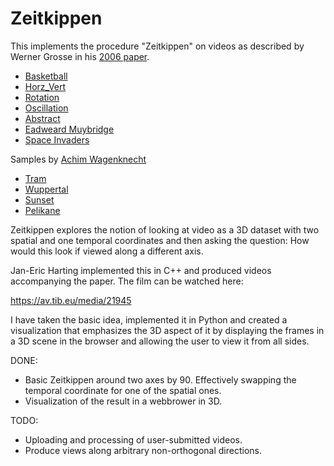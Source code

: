 # Zeitkippen
This implements the procedure "Zeitkippen" on videos as described by Werner Grosse in his [2006 paper](https://core.ac.uk/download/pdf/14510663.pdf).

* [Basketball](https://zeitkippen.qvwx.de/index.html?q=_Basketball)
* [Horz_Vert](https://zeitkippen.qvwx.de/index.html?q=_Horz_Vert)
* [Rotation](https://zeitkippen.qvwx.de/index.html?q=_Rotation)
* [Oscillation](https://zeitkippen.qvwx.de/index.html?q=_Oscillation)
* [Abstract](https://zeitkippen.qvwx.de/index.html?q=_Abstract)
* [Eadweard Muybridge](https://zeitkippen.qvwx.de/index.html?q=_Eadweard_Muybridge)
* [Space Invaders](https://zeitkippen.qvwx.de/index.html?q=_Space_Invaders)

Samples by [Achim Wagenknecht](http://it-journalist.de/processing/zeitkippen/index.html)
* [Tram](https://zeitkippen.qvwx.de/index.html?q=_AW_Tram)
* [Wuppertal](https://zeitkippen.qvwx.de/index.html?q=_AW_Wuppertal)
* [Sunset](https://zeitkippen.qvwx.de/index.html?q=_AW_Sunset)
* [Pelikane](https://zeitkippen.qvwx.de/index.html?q=_AW_Pelikane)

Zeitkippen explores the notion of looking at video as a 3D dataset with two spatial and one temporal coordinates and then asking the question: How would this look if viewed along a different axis.

Jan-Eric Harting implemented this in C++ and produced videos accompanying the paper. The film can be watched here:

https://av.tib.eu/media/21945

I have taken the basic idea, implemented it in Python and created a visualization that emphasizes the 3D aspect of it by displaying the frames in a 3D scene in the browser and allowing the user to view it from all sides.

DONE:

* Basic Zeitkippen around two axes by 90. Effectively swapping the temporal coordinate for one of the spatial ones.
* Visualization of the result in a webbrower in 3D.

TODO:

* Uploading and processing of user-submitted videos.
* Produce views along arbitrary non-orthogonal directions.
